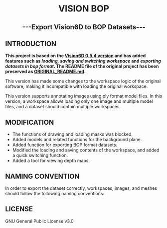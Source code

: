 <h1 align="center">VISION BOP</h1>
<h2 align="center">---Export Vision6D to BOP Datasets---</h2>

## INTRODUCTION

**This project is based on the [Vision6D 0.5.4 version](https://github.com/InteractiveGL/vision6D/tree/0.5.4) and has added features such as *loading, saving and switching workspace* and *exporting datasets in bop format*. The README file of the original project has been preserved as [ORIGINAL_README.md](https://github.com/Hanagumori-B/VisionBOP/blob/master/ORIGINAL_README.md).**

This version has made some changes to the workspace logic of the original software, making it incompatible with loading the original workspace.

This version supports annotating images using ply format model files. In this version, a workspace allows loading only one image and multiple model files, and a dataset should contain multiple workspaces.

## MODIFICATION

- The functions of drawing and loading masks was blocked.
- Added models and related functions for the background plane.
- Added function for exporting BOP format datasets.
- Modified the loading and saving contents of the workspace, and added a quick switching function.
- Added a tool for viewing depth maps.

## NAMING CONVENTION

In order to export the dataset correctly, workspaces, images, and meshes should follow the following naming conventions:

## LICENSE

GNU General Public License v3.0
